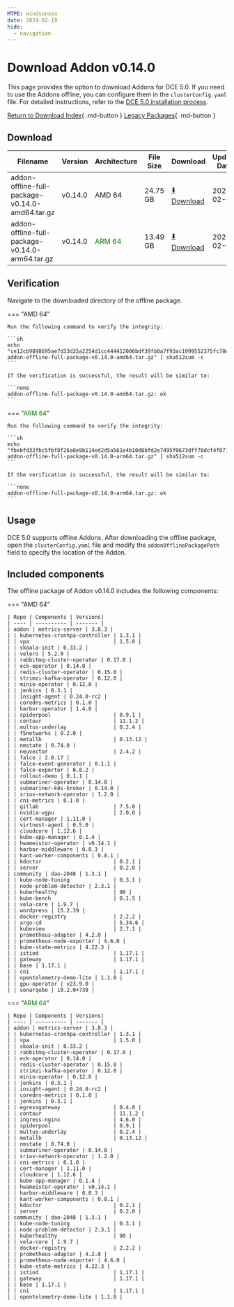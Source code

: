 ```yaml
---
MTPE: windsonsea
date: 2024-02-19
hide:
  - navigation
---
```


# Download Addon v0.14.0

This page provides the option to download Addons for DCE 5.0. If you need to use the Addons offline,
you can configure them in the `clusterConfig.yaml` file. For detailed instructions, refer to the
[DCE 5.0 installation process](../../install/index.md#install-dce-50-enterprise).

[Return to Download Index](../index.md#download-addon-offline-package){ .md-button }
[Legacy Packages](./history.md){ .md-button }

## Download

| Filename | Version | Architecture | File Size | Download | Update Date |
| -------- | ------- | ------------ | --------- | -------- | ----------- |
| addon-offline-full-package-v0.14.0-amd64.tar.gz | v0.14.0 | AMD 64 | 24.75 GB | [:arrow_down: Download](https://qiniu-download-public.daocloud.io/DaoCloud_DigitalX_Addon/addon-offline-full-package-v0.14.0-amd64.tar.gz) | 2024-02-02 |
| addon-offline-full-package-v0.14.0-arm64.tar.gz | v0.14.0 | <font color="green">ARM 64</font> | 13.49 GB | [:arrow_down: Download](https://qiniu-download-public.daocloud.io/DaoCloud_DigitalX_Addon/addon-offline-full-package-v0.14.0-arm64.tar.gz) | 2024-02-02 |

## Verification

Navigate to the downloaded directory of the offline package.

=== "AMD 64"

    Run the following command to verify the integrity:

    ```sh
    echo "ce12cb9098695ae7d33d35a2254d1cc444412006bdf39fb0a7f93ac1999552375fc78ef003f9d58920250f29f73cda9c0975ed07c3929e2c533672463fc32cc7  addon-offline-full-package-v0.14.0-amd64.tar.gz" | sha512sum -c
    ```

    If the verification is successful, the result will be similar to:

    ```none
    addon-offline-full-package-v0.14.0-amd64.tar.gz: ok
    ```

=== "<font color="green">ARM 64</font>"

    Run the following command to verify the integrity:

    ```sh
    echo "fbebfd32fbc5fbf8f26a8e9b114ed2d5a561e4b10d8bfd2e7495f0673dff70dcf4f0773dbc406d5cd4614b0c4e9e1412ffb0765ee159cbc520e17f5cd940040f  addon-offline-full-package-v0.14.0-arm64.tar.gz" | sha512sum -c
    ```

    If the verification is successful, the result will be similar to:

    ```none
    addon-offline-full-package-v0.14.0-arm64.tar.gz: ok
    ```

## Usage

DCE 5.0 supports offline Addons. After downloading the offline package, open the `clusterConfig.yaml` file
and modify the `addonOfflinePackagePath` field to specify the location of the Addon.

## Included components

The offline package of Addon v0.14.0 includes the following components:

=== "AMD 64"

    | Repo | Components | Versions|
    | ---- | ---------- | ------- |
    | addon | metrics-server | 3.8.3 |
    | | kubernetes-cronhpa-controller | 1.3.1 |
    | | vpa                           | 1.5.0 |
    | | skoala-init | 0.33.2 |
    | | velero | 5.2.0 |
    | | rabbitmq-cluster-operator | 0.17.0 |
    | | eck-operator | 0.14.0 |
    | | redis-cluster-operator | 0.15.0 |
    | | strimzi-kafka-operator | 0.12.0 |
    | | minio-operator | 0.12.0 |
    | | jenkins | 0.3.1 |
    | | insight-agent | 0.24.0-rc2 |
    | | coredns-metrics | 0.1.0 |
    | | harbor-operator | 1.4.0 |
    | | spiderpool                    | 0.9.1 |
    | | contour                       | 11.1.2 |
    | | multus-underlay               | 0.2.4 |
    | | f5networks | 0.2.0 |
    | | metallb                       | 0.13.12 |
    | | nmstate | 0.74.0 |
    | | neuvector                     | 2.4.2 |
    | | falco | 2.0.17 |
    | | falco-event-generator | 0.1.1 |
    | | falco-exporter | 0.8.2 |
    | | rollout-demo | 0.1.1 |
    | | submariner-operator | 0.14.0 |
    | | submariner-k8s-broker | 0.14.0 |
    | | sriov-network-operator | 1.2.0 |
    | | cni-metrics | 0.1.0 |
    | | gitlab                        | 7.5.0 |
    | | nvidia-vgpu                   | 2.0.0 |
    | | cert-manager | 1.11.0 |
    | | virtnest-agent | 0.5.0 |
    | | cloudcore | 1.12.6 |
    | | kube-app-manager | 0.1.4 |
    | | hwameistor-operator | v0.14.1 |
    | | harbor-middleware | 0.0.3 |
    | | kant-worker-components | 0.8.1 |
    | | kdoctor                       | 0.2.1 |
    | | server                        | 0.2.0 |
    | community | dao-2048 | 1.3.1 |
    | | kube-node-tuning              | 0.3.1 |
    | | node-problem-detector | 2.3.1 |
    | | kuberhealthy                  | 90 |
    | | kube-bench                    | 0.1.5 |
    | | vela-core | 1.9.7 |
    | | wordpress | 15.2.39 |
    | | docker-registry               | 2.2.2 |
    | | argo-cd                       | 5.34.6 |
    | | kubeview                      | 2.7.1 |
    | | prometheus-adapter | 4.2.0 |
    | | prometheus-node-exporter | 4.6.0 |
    | | kube-state-metrics | 4.22.3 |
    | | istiod                        | 1.17.1 |
    | | gateway                       | 1.17.1 |
    | | base | 1.17.1 |
    | | cni                           | 1.17.1 |
    | | opentelemetry-demo-lite | 1.1.8 |
    | | gpu-operator | v23.9.0 |
    | | sonarqube | 10.2.0+738 |

=== "<font color="green">ARM 64</font>"

    | Repo | Components | Versions|
    | ---- | ---------- | ------- |
    | addon | metrics-server | 3.8.3 |
    | | kubernetes-cronhpa-controller | 1.3.1 |
    | | vpa                           | 1.5.0 |
    | | skoala-init | 0.33.2 |
    | | rabbitmq-cluster-operator | 0.17.0 |
    | | eck-operator | 0.14.0 |
    | | redis-cluster-operator | 0.15.0 |
    | | strimzi-kafka-operator | 0.12.0 |
    | | minio-operator | 0.12.0 |
    | | jenkins | 0.3.1 |
    | | insight-agent | 0.24.0-rc2 |
    | | coredns-metrics | 0.1.0 |
    | | jenkins | 0.3.1 |
    | | egressgateway                 | 0.4.0 |
    | | contour                       | 11.1.2 |
    | | ingress-nginx                 | 4.6.0 |
    | | spiderpool                    | 0.9.1 |
    | | multus-underlay               | 0.2.4 |
    | | metallb                       | 0.13.12 |
    | | nmstate | 0.74.0 |
    | | submariner-operator | 0.14.0 |
    | | sriov-network-operator | 1.2.0 |
    | | cni-metrics | 0.1.0 |
    | | cert-manager | 1.11.0 |
    | | cloudcore | 1.12.6 |
    | | kube-app-manager | 0.1.4 |
    | | hwameistor-operator | v0.14.1 |
    | | harbor-middleware | 0.0.3 |
    | | kant-worker-components | 0.8.1 |
    | | kdoctor                       | 0.2.1 |
    | | server                        | 0.2.0 |
    | community | dao-2048 | 1.3.1 |
    | | kube-node-tuning              | 0.3.1 |
    | | node-problem-detector | 2.3.1 |
    | | kuberhealthy                  | 90 |
    | | vela-core | 1.9.7 |
    | | docker-registry               | 2.2.2 |
    | | prometheus-adapter | 4.2.0 |
    | | prometheus-node-exporter | 4.6.0 |
    | | kube-state-metrics | 4.22.3 |
    | | istiod                        | 1.17.1 |
    | | gateway                       | 1.17.1 |
    | | base | 1.17.1 |
    | | cni                           | 1.17.1 |
    | | opentelemetry-demo-lite | 1.1.8 |
